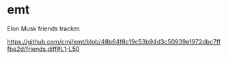 # emt
Elon Musk friends tracker.

https://github.com/cmj/emt/blob/48b64f8c19c53b94d3c50939e1972dbc7fffbe2d/friends.diff#L1-L50
